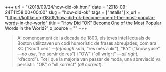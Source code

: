 +++
url = "/2018/09/24/how-did-ok.html"
date = "2018-09-24T11:58:00+00:00"
slug = "how-did-ok"
tags = ["retalls"]
x_url = "https://kottke.org/18/09/how-did-ok-become-one-of-the-most-popular-words-in-the-world"
title = "How Did “OK” Become One of the Most Popular Words in the World?"
x_source = ""
+++


> Al començament de la dècada de 1800, els joves intel·lectuals de Boston utilitzaven un codi humorístic de frases abreujades, com ara KC ("Knuff ced" —*\[e]nough said*, “res més a dir”), "KY" ("know yuse" —*no use*, “no servir de res”) i "OW" ("oll wright" —*all right*, “d’acord”). Tot i que la majoria van passar de moda, una abreviació va persistir: "OK" o "oll korrect" (*all correct*).
